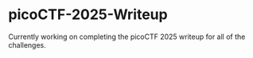 # picoCTF-2025-Writeup
Currently working on completing the picoCTF 2025 writeup for all of the challenges.
